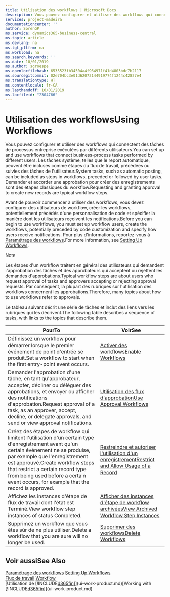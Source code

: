 ```yaml
---
title: Utilisation des workflows | Microsoft Docs
description: Vous pouvez configurer et utiliser des workflows qui connectent des tâches de processus entreprise exécutées par différents utilisateurs. Les tâches système, telles que le report automatique, peuvent être incluses comme étapes du flux de travail, précédées ou suivies des tâches de l'utilisateur. Demander et accorder une approbation pour créer des enregistrements sont des étapes classiques du workflow.
services: project-madeira
documentationcenter: ''
author: SorenGP
ms.service: dynamics365-business-central
ms.topic: article
ms.devlang: na
ms.tgt_pltfrm: na
ms.workload: na
ms.search.keywords: ''
ms.date: 10/01/2019
ms.author: sgroespe
ms.openlocfilehash: 6535523fb34504a4f964971f41d4803bdc7b2117
ms.sourcegitcommit: 02e704bc3e01d62072144919774f1244c42827e4
ms.translationtype: HT
ms.contentlocale: fr-CA
ms.lasthandoff: 10/01/2019
ms.locfileid: "2304766"
---
```

# <a name="using-workflows"></a><span data-ttu-id="a4432-105">Utilisation des workflows</span><span class="sxs-lookup"><span data-stu-id="a4432-105">Using Workflows</span></span>
<span data-ttu-id="a4432-106">Vous pouvez configurer et utiliser des workflows qui connectent des tâches de processus entreprise exécutées par différents utilisateurs.</span><span class="sxs-lookup"><span data-stu-id="a4432-106">You can set up and use workflows that connect business-process tasks performed by different users.</span></span> <span data-ttu-id="a4432-107">Les tâches système, telles que le report automatique, peuvent être incluses comme étapes du flux de travail, précédées ou suivies des tâches de l'utilisateur.</span><span class="sxs-lookup"><span data-stu-id="a4432-107">System tasks, such as automatic posting, can be included as steps in workflows, preceded or followed by user tasks.</span></span> <span data-ttu-id="a4432-108">Demander et accorder une approbation pour créer des enregistrements sont des étapes classiques du workflow.</span><span class="sxs-lookup"><span data-stu-id="a4432-108">Requesting and granting approval to create new records are typical workflow steps.</span></span>  

 <span data-ttu-id="a4432-109">Avant de pouvoir commencer à utiliser des workflows, vous devez configurer des utilisateurs de workflow, créer les workflows, potentiellement précédés d'une personnalisation de code et spécifier la manière dont les utilisateurs reçoivent les notifications.</span><span class="sxs-lookup"><span data-stu-id="a4432-109">Before you can begin to use workflows, you must set up workflow users, create the workflows, potentially preceded by code customization and specify how users receive notifications.</span></span> <span data-ttu-id="a4432-110">Pour plus d'informations, reportez-vous à [Paramétrage des workflows](across-set-up-workflows.md).</span><span class="sxs-lookup"><span data-stu-id="a4432-110">For more information, see [Setting Up Workflows](across-set-up-workflows.md).</span></span>  

> [!NOTE]  
>  <span data-ttu-id="a4432-111">Les étapes d'un workflow traitent en général des utilisateurs qui demandent l'approbation des tâches et des approbateurs qui acceptent ou rejettent les demandes d'approbations.</span><span class="sxs-lookup"><span data-stu-id="a4432-111">Typical workflow steps are about users who request approval of tasks and approvers accepting or rejecting approval requests.</span></span> <span data-ttu-id="a4432-112">Par conséquent, la plupart des rubriques sur l'utilisation des workflows concernent les approbations.</span><span class="sxs-lookup"><span data-stu-id="a4432-112">Therefore, many topics about how to use workflows refer to approvals.</span></span>  

 <span data-ttu-id="a4432-113">Le tableau suivant décrit une série de tâches et inclut des liens vers les rubriques qui les décrivent.</span><span class="sxs-lookup"><span data-stu-id="a4432-113">The following table describes a sequence of tasks, with links to the topics that describe them.</span></span>  

|<span data-ttu-id="a4432-114">**Pour**</span><span class="sxs-lookup"><span data-stu-id="a4432-114">**To**</span></span>|<span data-ttu-id="a4432-115">**Voir**</span><span class="sxs-lookup"><span data-stu-id="a4432-115">**See**</span></span>|  
|------------|-------------|  
|<span data-ttu-id="a4432-116">Définissez un workflow pour démarrer lorsque le premier événement de point d'entrée se produit.</span><span class="sxs-lookup"><span data-stu-id="a4432-116">Set a workflow to start when the first entry-point event occurs.</span></span>|[<span data-ttu-id="a4432-117">Activer des workflows</span><span class="sxs-lookup"><span data-stu-id="a4432-117">Enable Workflows</span></span>](across-how-to-enable-workflows.md)|  
|<span data-ttu-id="a4432-118">Demander l'approbation d'une tâche, en tant qu'approbateur, accepter, décliner ou déléguer des approbations, et envoyer ou afficher des notifications d'approbation.</span><span class="sxs-lookup"><span data-stu-id="a4432-118">Request approval of a task, as an approver, accept, decline, or delegate approvals, and send or view approval notifications.</span></span>|[<span data-ttu-id="a4432-119">Utilisation des flux d'approbation</span><span class="sxs-lookup"><span data-stu-id="a4432-119">Use Approval Workflows</span></span>](across-how-use-approval-workflows.md)|  
|<span data-ttu-id="a4432-120">Créez des étapes de workflow qui limitent l'utilisation d'un certain type d'enregistrement avant qu'un certain événement ne se produise, par exemple que l'enregistrement est approuvé.</span><span class="sxs-lookup"><span data-stu-id="a4432-120">Create workflow steps that restrict a certain record type from being used before a certain event occurs, for example that the record is approved.</span></span>|[<span data-ttu-id="a4432-121">Restreindre et autoriser l'utilisation d'un enregistrement</span><span class="sxs-lookup"><span data-stu-id="a4432-121">Restrict and Allow Usage of a Record</span></span>](across-how-to-restrict-and-allow-usage-of-a-record.md)|  
|<span data-ttu-id="a4432-122">Affichez les instances d'étape de flux de travail dont l'état est Terminé.</span><span class="sxs-lookup"><span data-stu-id="a4432-122">View workflow step instances of status Completed.</span></span>|[<span data-ttu-id="a4432-123">Afficher des instances d'étape de workflow archivées</span><span class="sxs-lookup"><span data-stu-id="a4432-123">View Archived Workflow Step Instances</span></span>](across-how-to-view-archived-workflow-step-instances.md)|  
|<span data-ttu-id="a4432-124">Supprimez un workflow que vous êtes sûr de ne plus utiliser.</span><span class="sxs-lookup"><span data-stu-id="a4432-124">Delete a workflow that you are sure will no longer be used.</span></span>|[<span data-ttu-id="a4432-125">Supprimer des workflows</span><span class="sxs-lookup"><span data-stu-id="a4432-125">Delete Workflows</span></span>](across-how-to-delete-workflows.md)|  

## <a name="see-also"></a><span data-ttu-id="a4432-126">Voir aussi</span><span class="sxs-lookup"><span data-stu-id="a4432-126">See Also</span></span>  
<span data-ttu-id="a4432-127">[Paramétrage des workflows](across-set-up-workflows.md) </span><span class="sxs-lookup"><span data-stu-id="a4432-127">[Setting Up Workflows](across-set-up-workflows.md) </span></span>  
<span data-ttu-id="a4432-128">[Flux de travail](across-workflow.md) </span><span class="sxs-lookup"><span data-stu-id="a4432-128">[Workflow](across-workflow.md) </span></span>  
<span data-ttu-id="a4432-129">[Utilisation de [!INCLUDE[d365fin](includes/d365fin_md.md)]](ui-work-product.md)</span><span class="sxs-lookup"><span data-stu-id="a4432-129">[Working with [!INCLUDE[d365fin](includes/d365fin_md.md)]](ui-work-product.md)</span></span>
